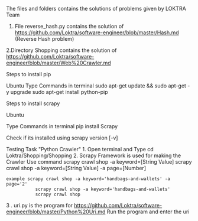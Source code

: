 The files and folders contains the solutions of problems given by LOKTRA Team

1. File reverse_hash.py contains the solution of https://github.com/Loktra/software-engineer/blob/master/Hash.md (Reverse Hash problem)

2.Directory Shopping contains the solution of https://github.com/Loktra/software-engineer/blob/master/Web%20Crawler.md



Steps to install pip 

Ubuntu
Type Commands in terminal
	sudo apt-get update && sudo apt-get -y upgrade
	sudo apt-get install python-pip


Steps to install scrapy

Ubuntu

Type Commands in terminal
	pip install Scrapy

Check if its installed using
	scrapy version [-v]

Testing Task "Python Crawler"
	1. Open terminal and Type cd Loktra/Shopping/Shopping
	2. Scrapy Framework is used for making the Crawler 
	Use command 
	scrapy crawl shop -a keyword=[String Value]
	scrapy crawl shop -a keyword=[String Value] -a page=[Number]

	example scrapy crawl shop -a keyword='handbags-and-wallets' -a page='2'
               scrapy crawl shop -a keyword='handbags-and-wallets'
               scrapy crawl shop 


3 . uri.py is the program for https://github.com/Loktra/software-engineer/blob/master/Python%20Uri.md
	Run the program and enter the uri


